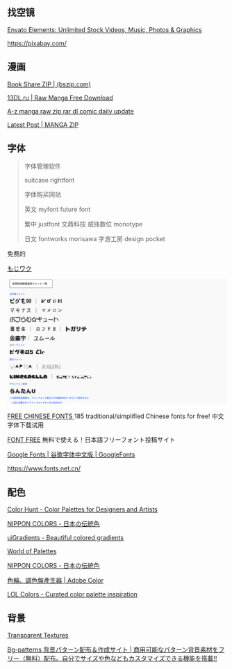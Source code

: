 ## 找空镜

[Envato Elements: Unlimited Stock Videos, Music, Photos & Graphics](https://elements.envato.com/)

https://pixabay.com/

## 漫画

[Book Share ZIP | (bszip.com)](https://bszip.com/)

[13DL.ru | Raw Manga Free Download](https://13dl.ru/)

[A-z manga raw zip rar dl comic daily update](http://www.a-zmanga.net/)

[Latest Post | MANGA ZIP](https://manga-zip.is/post)

## 字体

>字体管理软件
>
>suitcase  rightfont
>
>字体购买网站
>
>英文 myfont   future font
>
>繁中 justfont 文鼎科技 威锋数位 monotype
>
>日文 fontworks   morisawa 字游工房   design pocket

免费的

[もじワク](https://moji-waku.com/mj_work_license/)

![image-20230807055036509](img/+字体哪里来.assets/image-20230807055036509.png)

[FREE CHINESE FONTS ](https://www.freechinesefont.com/)185 traditional/simplified Chinese fonts for free! 中文字体下载试用

[FONT FREE](https://fontfree.me/)  無料で使える！日本語フリーフォント投稿サイト

[Google Fonts | 谷歌字体中文版 | GoogleFonts](https://www.googlefonts.cn/)

https://www.fonts.net.cn/
## 配色

[Color Hunt - Color Palettes for Designers and Artists](https://colorhunt.co/)

[NIPPON COLORS - 日本の伝統色](http://nipponcolors.com/)

[uiGradients - Beautiful colored gradients](https://uigradients.com/#Aubergine)

[World of Palettes](https://world-of-palettes.tumblr.com/)

[NIPPON COLORS - 日本の伝統色](https://nipponcolors.com/)

[色輪、調色盤產生器 | Adobe Color](https://color.adobe.com/zh/create/color-wheel)

[LOL Colors - Curated color palette inspiration](https://www.webdesignrankings.com/resources/lolcolors/)

## 背景

[Transparent Textures](https://www.transparenttextures.com/)

[Bg-patterns 背景パターン配布＆作成サイト | 商用可能なパターン背景素材をフリー（無料）配布。自分でサイズや色などもカスタマイズできる機能を搭載!!](https://bg-patterns.com/)



